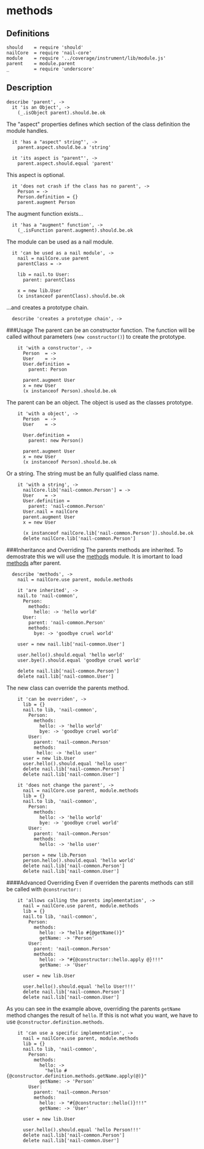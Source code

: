 [coffee]: http://asmblah.github.com/coffee/
[glob]: https://npmjs.org/package/glob
[grunt-contrib-coffee]: https://github.com/gruntjs/grunt-contrib-coffee
[grunt-istanbul-coverage]: https://github.com/daniellmb/grunt-istanbul-coverage
[grunt-istanbul]: https://github.com/taichi/grunt-istanbul
[grunt-simple-mocha]: https://github.com/yaymukund/grunt-simple-mocha
[grunt]: http://gruntjs.com/
[mocha]: https://npmjs.org/package/mocha
[nail-core]: https://github.com/noptic/nail-core
[should]: https://github.com/visionmedia/should.js
[underscore]: http://underscorejs.org

[About]: About.coffee.md
[accessor]: accessor.coffee.md
[fields]: fields.coffee.md
[init]: init.coffee.md
[injector]: injector.coffee.md
[methods]: methods.coffee.md
[parent]: parent.coffee.md
[properties]: properties.coffee.md

[nail]: https://github.com/noptic/nail
[npm]: https://github.com/noptic/nail

methods
=======
Definitions
-----------

    should    = require 'should'
    nailCore  = require 'nail-core'
    module    = require '../coverage/instrument/lib/module.js'
    parent    = module.parent
    _         = require 'underscore'

Description
-----------

    describe 'parent', ->
      it 'is an Object', ->
        (_.isObject parent).should.be.ok

The "aspect" properties defines which section of the class definition the module handles.

      it 'has a "aspect" string"', ->
        parent.aspect.should.be.a 'string'

      it 'its aspect is "parent"', ->
        parent.aspect.should.equal 'parent'

This aspect is optional.

      it 'does not crash if the class has no parent', ->
        Person = ->
        Person.definition = {}
        parent.augment Person

The augment function exists...

      it 'has a "augment" function', ->
        (_.isFunction parent.augment).should.be.ok


The module can be used as a nail module.

      it 'can be used as a nail module', ->
        nail = nailCore.use parent
        parentClass = ->

        lib = nail.to User:
          parent: parentClass

        x = new lib.User
        (x instanceof parentClass).should.be.ok

...and creates a prototype chain.

      describe 'creates a prototype chain', ->

###Usage
The parent can be an constructor function.
The function will be called without parameters (`new constructor()`) to create
the prototype.

        it 'with a constructor', ->
          Person  = ->
          User    = ->
          User.definition =
            parent: Person

          parent.augment User
          x = new User
          (x instanceof Person).should.be.ok

The parent can be an object. The object is used as the classes prototype.

        it 'with a object', ->
          Person  = ->
          User    = ->

          User.definition =
            parent: new Person()

          parent.augment User
          x = new User
          (x instanceof Person).should.be.ok


Or a string. The string must be an fully qualified class name.

        it 'with a string', ->
          nailCore.lib['nail-common.Person'] = ->
          User    = ->
          User.definition =
            parent: 'nail-common.Person'
          User.nail = nailCore
          parent.augment User
          x = new User

          (x instanceof nailCore.lib['nail-common.Person']).should.be.ok
          delete nailCore.lib['nail-common.Person']


###Inheritance and Overriding
The parents methods are inherited.
To demostrate this we will use the [methods] module.
It is imortant to load [methods] after parent.

      describe 'methods', ->
        nail = nailCore.use parent, module.methods

        it 'are inherited', ->
        nail.to 'nail-common',
          Person:
            methods:
              hello: -> 'hello world'
          User:
            parent: 'nail-common.Person'
            methods:
              bye: -> 'goodbye cruel world'

        user = new nail.lib['nail-common.User']

        user.hello().should.equal 'hello world'
        user.bye().should.equal 'goodbye cruel world'

        delete nail.lib['nail-common.Person']
        delete nail.lib['nail-common.User']

The new class can override the parents method.

        it 'can be overriden', ->
          lib = {}
          nail.to lib, 'nail-common',
            Person:
              methods:
                hello: -> 'hello world'
                bye: -> 'goodbye cruel world'
            User:
              parent: 'nail-common.Person'
              methods:
               hello: -> 'hello user'
          user = new lib.User
          user.hello().should.equal 'hello user'
          delete nail.lib['nail-common.Person']
          delete nail.lib['nail-common.User']

        it 'does not change the parent', ->
          nail = nailCore.use parent, module.methods
          lib = {}
          nail.to lib, 'nail-common',
            Person:
              methods:
                hello: -> 'hello world'
                bye: -> 'goodbye cruel world'
            User:
              parent: 'nail-common.Person'
              methods:
                hello: -> 'hello user'

          person = new lib.Person
          person.hello().should.equal 'hello world'
          delete nail.lib['nail-common.Person']
          delete nail.lib['nail-common.User']

####Advanced Overriding
Even if overriden the parents methods can still be called with `@constructor::`

        it 'allows calling the parents implementation', ->
          nail = nailCore.use parent, module.methods
          lib = {}
          nail.to lib, 'nail-common',
            Person:
              methods:
                hello: -> "hello #{@getName()}"
                getName: -> 'Person'
            User:
              parent: 'nail-common.Person'
              methods:
                hello: -> "#{@constructor::hello.apply @}!!!"
                getName: -> 'User'

          user = new lib.User

          user.hello().should.equal 'hello User!!!'
          delete nail.lib['nail-common.Person']
          delete nail.lib['nail-common.User']

As you can see in the example above, overriding the parents `getName` method
changes the result of `hello`. If this is not what you want, we have to
use `@constructor.definition.methods`.

        it 'can use a specific implementation', ->
          nail = nailCore.use parent, module.methods
          lib = {}
          nail.to lib, 'nail-common',
            Person:
              methods:
                hello: ->
                  "hello #{@constructor.definition.methods.getName.apply(@)}"
                getName: -> 'Person'
            User:
              parent: 'nail-common.Person'
              methods:
                hello: -> "#{@constructor::hello()}!!!"
                getName: -> 'User'

          user = new lib.User

          user.hello().should.equal 'hello Person!!!'
          delete nail.lib['nail-common.Person']
          delete nail.lib['nail-common.User']
